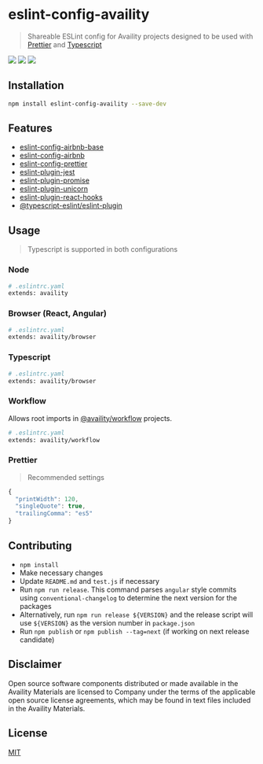 # eslint-config-availity

> Shareable ESLint config for Availity projects designed to be used with [Prettier](https://github.com/prettier/prettier) and [Typescript](https://www.typescriptlang.org/)

[![](https://img.shields.io/badge/license-MIT-blue.svg?style=for-the-badge)](http://opensource.org/licenses/MIT)
[![](http://img.shields.io/npm/v/eslint-config-availity.svg?style=for-the-badge&logo=npm)](https://npmjs.org/package/eslint-config-availity)
[![](https://img.shields.io/travis/Availity/eslint-config-availity.svg?style=for-the-badge)](https://travis-ci.org/Availity/eslint-config-availity)

## Installation

```bash
npm install eslint-config-availity --save-dev
```

## Features

-   [eslint-config-airbnb-base](https://github.com/airbnb/javascript/tree/master/packages/eslint-config-airbnb-base)
-   [eslint-config-airbnb](https://github.com/airbnb/javascript/tree/master/packages/eslint-config-airbnb)
-   [eslint-config-prettier](https://github.com/prettier/eslint-config-prettier)
-   [eslint-plugin-jest](https://github.com/jest-community/eslint-plugin-jest)
-   [eslint-plugin-promise](https://github.com/xjamundx/eslint-plugin-promise)
-   [eslint-plugin-unicorn](https://github.com/sindresorhus/eslint-plugin-unicorn)
-   [eslint-plugin-react-hooks](https://github.com/facebook/react/tree/master/packages/eslint-plugin-react-hooks)
-   [@typescript-eslint/eslint-plugin](https://github.com/typescript-eslint/typescript-eslint/tree/master/packages/eslint-plugin)

## Usage

> Typescript is supported in both configurations

### Node

```bash
# .eslintrc.yaml
extends: availity
```

### Browser (React, Angular)

```bash
# .eslintrc.yaml
extends: availity/browser
```

### Typescript
```bash
# .eslintrc.yaml
extends: availity/browser
```

### Workflow

Allows root imports in [@availity/workflow](https://github.com/Availity/availity-workflow) projects.
```bash
# .eslintrc.yaml
extends: availity/workflow
```

### Prettier

> Recommended settings

```js
{
  "printWidth": 120,
  "singleQuote": true,
  "trailingComma": "es5"
}
```

## Contributing

-   `npm install`
-   Make necessary changes
-   Update `README.md` and `test.js` if necessary
-   Run `npm run release`. This command parses `angular` style commits using `conventional-changelog` to determine the next version for the packages
-   Alternatively, run `npm run release ${VERSION}` and the release script will use `${VERSION}` as the version number in `package.json`
-   Run `npm publish` or `npm publish --tag=next` (if working on next release candidate)

## Disclaimer

Open source software components distributed or made available in the Availity Materials are licensed to Company under the terms of the applicable open source license agreements, which may be found in text files included in the Availity Materials.

## License

[MIT](./LICENSE)
